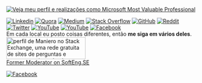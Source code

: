 <a href="https://mvp.microsoft.com/pt-br/PublicProfile/5002397"><img src="https://i.stack.imgur.com/Pxtyu.png" alt="Veja meu perfil e realizações como Microsoft Most Valuable Professional"></a>

<a href="https://www.linkedin.com/company/aartedocodigo"><img src="https://i.stack.imgur.com/xuK85.png" alt="Linkedin"></a>
<a href="https://aartedocodigo.quora.com/"><img src="https://i.stack.imgur.com/yTbv3.png" alt="Quora"></a>
<a href="https://aartedocodigo.medium.com/"><img src="https://i.stack.imgur.com/XEJUq.png" alt="Medium"></a>
<a href="https://pt.stackoverflow.com/users/101/maniero?tab=profile"><img src="https://i.stack.imgur.com/26l2Y.png" alt="Stack Overflow"></a>
<a href="https://github.com/maniero"><img src="https://i.stack.imgur.com/a2v1f.png" alt="GitHub"></a>
<a href="https://www.reddit.com/user/aartedocodigo"><img src="https://i.stack.imgur.com/OJNTc.png" alt="Reddit"></a>
<a href="https://twitter.com/aartedocodigo"><img src="https://i.stack.imgur.com/eAnZ3.png" alt="Twitter"></a>
<a href="https://www.instagram.com/aartedocodigo"><img src="https://i.stack.imgur.com/eVVU9.png" alt="YouTube"></a>
<a href="https://www.youtube.com/@aartedocodigo"><img src="https://i.stack.imgur.com/LSc5f.png" alt="YouTube"></a>
<a href="https://www.facebook.com/aartedocodigo"><img src="https://i.stack.imgur.com/IUTRa.png" alt="Facebook"></a>  
Em cada local eu posto coisas diferentes, então **me siga em vários deles**.
<a href="https://stackexchange.com/users/77792">  
<img src="https://stackexchange.com/users/flair/77792.png" width="208" height="58" alt="perfil de Maniero no Stack Exchange, uma rede gratuita de sites de perguntas e respostas orientadas &#224; comunidade" title="perfil de Maniero no Stack Exchange, uma rede gratuita de sites de perguntas e respostas orientadas &#224; comunidade"></a>  
[Former Moderator on SoftEng.SE][1]

<a href="[https://www.facebook.com/antonio.maniero.junior](https://www.linkedin.com/in/maniero/)"><img src="https://i.stack.imgur.com/oDRKv.png" alt="Facebook"></a>

<!--
**maniero/maniero** is a ✨ _special_ ✨ repository because its `README.md` (this file) appears on your GitHub profile.

Here are some ideas to get you started:

- 🔭 I’m currently working on ...
- 🌱 I’m currently learning ...
- 👯 I’m looking to collaborate on ...
- 🤔 I’m looking for help with ...
- 💬 Ask me about ...
- 📫 How to reach me: ...
- 😄 Pronouns: ...
- ⚡ Fun fact: ...
-->

  [1]: https://softwareengineering.stackexchange.com/users/389/bigown
